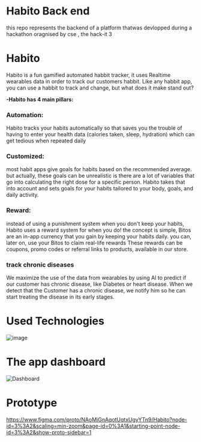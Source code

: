 # Habito Back end

this repo represents the backend of a platform thatwas devlopped during a hackathon oragnised by cse , the hack-it 3


# Habito

Habito is a fun gamified automated habbit tracker, it uses Realtime wearables data in order to
track our customers habbit.
Like any habbit app, you can use a habbit to track and change, but what does it make stand
out?

**-Habito has 4 main pillars:**
### Automation:
Habito tracks your habits automatically so that saves you the trouble of having to enter your
health data (calories taken, sleep, hydration) which can get tedious when repeated daily
### Customized:
most habit apps give goals for habits based on the recommended average. but actually, these
goals can be unrealistic is there are a lot of variables that go into calculating the right dose for
a specific person. Habito takes that into account and sets goals for your habits tailored to your
body, goals, and daily activity.
### Reward:
instead of using a punishment system when you don't keep your habits, Habito uses a reward
system for when you do! the concept is simple, Bitos are an in-app currency that you gain by
keeping your habits daily. you can, later on, use your Bitos to claim real-life rewards These
rewards can be coupons, promo codes or referral links to products, available in our store.
### track chronic diseases
We maximize the use of the data from wearables by using AI to predict if our customer has
chronic disease, like Diabetes or heart disease. When we detect that the Customer has a
chronic disease, we notify him so he can start treating the disease in its early stages.


# Used Technologies
![image](https://user-images.githubusercontent.com/64961951/200198922-d2609711-aa12-4111-aa36-dff422d77f0a.png)


# The app dashboard
![Dashboard](https://user-images.githubusercontent.com/64961951/200198979-d9fd4e49-862e-4615-bef2-7139b4932a7d.png)


# Prototype

https://www.figma.com/proto/NAoMiGnAqotUqtxUgyYTn9/Habito?node-id=3%3A2&scaling=min-zoom&page-id=0%3A1&starting-point-node-id=3%3A2&show-proto-sidebar=1

